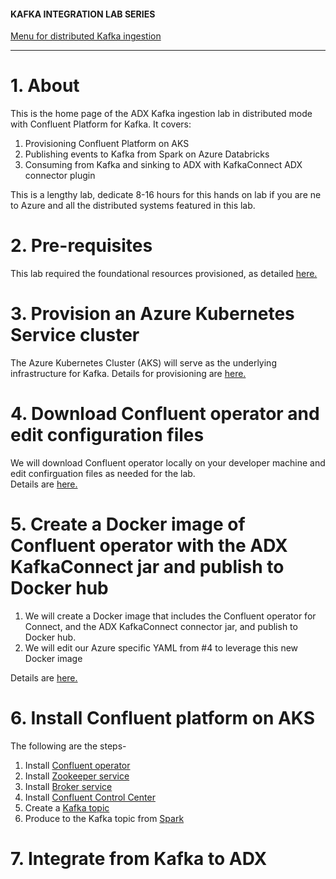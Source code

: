 #### KAFKA INTEGRATION LAB SERIES

[Menu for distributed Kafka ingestion](../README.md)
<hr>

# 1. About

This is the home page of the ADX Kafka ingestion lab in distributed mode with Confluent Platform for Kafka.
It covers:
1.  Provisioning Confluent Platform on AKS
2.  Publishing events to Kafka from Spark on Azure Databricks
3.  Consuming from Kafka and sinking to ADX with KafkaConnect ADX connector plugin

This is a lengthy lab, dedicate 8-16 hours for this hands on lab if you are ne to Azure and all the distributed systems featured in this lab.

# 2. Pre-requisites

This lab required the foundational resources provisioned, as detailed [here.](../common/README.md)

# 3. Provision an Azure Kubernetes Service cluster
The Azure Kubernetes Cluster (AKS) will serve as the underlying infrastructure for Kafka.  Details for provisioning are [here.](create-aks.md)

# 4. Download Confluent operator and edit configuration files 
We will download Confluent operator locally on your developer machine and edit confirguation files as needed for the lab.  <br>
Details are [here.](download-operator.md)

# 5. Create a Docker image of Confluent operator with the ADX KafkaConnect jar and publish to Docker hub
1. We will create a Docker image that includes the Confluent operator for Connect, and the ADX KafkaConnect connector jar, and publish to Docker hub.
2.  We will edit our Azure specific YAML from #4 to leverage this new Docker image

Details are [here.](bake-connector-image.md)


# 6. Install Confluent platform on AKS
The following are the steps-
1.  Install [Confluent operator](install-operator.md)
2.  Install [Zookeeper service](install-zookeeper.md)
3.  Install [Broker service](install-broker.md)
4.  Install [Confluent Control Center](install-control-center.md)
5.  Create a [Kafka topic](create-kafka-topic.md)
6.  Produce to the Kafka topic from [Spark](produce-to-kafka.md)

# 7. Integrate from Kafka to ADX





